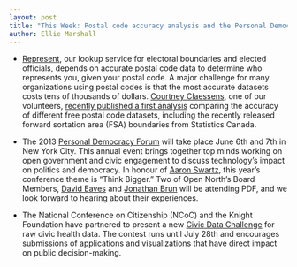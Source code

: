 ```yaml
---
layout: post
title: "This Week: Postal code accuracy analysis and the Personal Democracy Forum"
author: Ellie Marshall
---
```

- [Represent](https://represent.opennorth.ca/), our lookup service for electoral boundaries and elected officials, depends on accurate postal code data to determine who represents you, given your postal code. A major challenge for many organizations using postal codes is that the most accurate datasets costs tens of thousands of dollars. [Courtney Claessens](http://www.twitter.com/sidewalkballet), one of our volunteers, [recently published a first analysis](http://blog.opennorth.ca/2013/05/23/lessons-from-represent-postal-code-data-quality/) comparing the accuracy of different free postal code datasets, including the recently released forward sortation area (FSA) boundaries from Statistics Canada.

- The 2013 [Personal Democracy Forum](http://personaldemocracy.com/conferences/nyc/2013) will take place June 6th and 7th in New York City. This annual event brings together top minds working on open government and civic engagement to discuss technology’s impact on politics and democracy. In honour of [Aaron Swartz](http://techpresident.com/news/23363/democratic-promise-aaron-swartz-1986-2013), this year’s conference theme is “Think Bigger.” Two of Open North’s Board Members, [David Eaves](http://www.eaves.ca/) and [Jonathan Brun](http://ca.linkedin.com/in/jonathanbrun) will be attending PDF, and we look forward to hearing about their experiences.

- The National Conference on Citizenship (NCoC) and the Knight Foundation have partnered to present a new [Civic Data Challenge](http://www.civicdatachallenge.org/) for raw civic health data. The contest runs until July 28th and encourages submissions of applications and visualizations that have direct impact on public decision-making.  